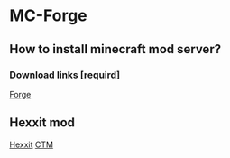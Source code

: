 # MC-Forge

## How to install minecraft mod server?

### Download links [requird]
[Forge](http://files.minecraftforge.net/maven/net/minecraftforge/forge/index_1.12.2.html)

## Hexxit mod 
[Hexxit](https://media.forgecdn.net/files/2972/393/Hexxit+Updated+Server+Pack.zip)
[CTM](https://media.forgecdn.net/files/2915/363/CTM-MC1.12.2-1.0.2.31.jar)

